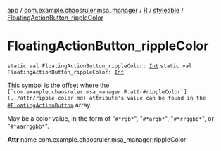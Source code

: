 [app](../../../index.md) / [com.example.chaosruler.msa_manager](../../index.md) / [R](../index.md) / [styleable](index.md) / [FloatingActionButton_rippleColor](.)

# FloatingActionButton_rippleColor

`static val FloatingActionButton_rippleColor: `[`Int`](https://kotlinlang.org/api/latest/jvm/stdlib/kotlin/-int/index.html)
`static val FloatingActionButton_rippleColor: `[`Int`](https://kotlinlang.org/api/latest/jvm/stdlib/kotlin/-int/index.html)

This symbol is the offset where the ``[`com.example.chaosruler.msa_manager.R.attr#rippleColor`](../attr/ripple-color.md) attribute's value can be found in the ``[`#FloatingActionButton`](-floating-action-button.md) array.

May be a color value, in the form of "`#*rgb*`", "`#*argb*`", "`#*rrggbb*`", or "`#*aarrggbb*`".

**Attr**
name com.example.chaosruler.msa_manager:rippleColor

